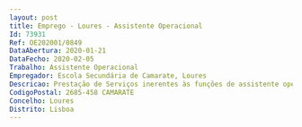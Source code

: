 ```yaml
--- 
layout: post
title: Emprego - Loures - Assistente Operacional
Id: 73931
Ref: OE202001/0849
DataAbertura: 2020-01-21
DataFecho: 2020-02-05
Trabalho: Assistente Operacional
Empregador: Escola Secundária de Camarate, Loures
Descricao: Prestação de Serviços inerentes às funções de assistente operacional   tarefas de serviço de limpeza.
CodigoPostal: 2685-458 CAMARATE
Concelho: Loures
Distrito: Lisboa
--- 
```

